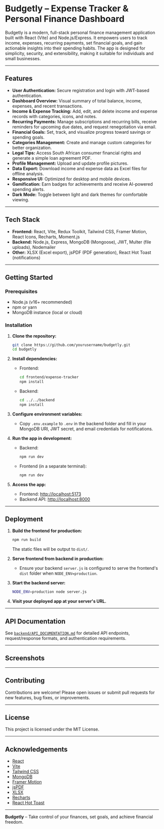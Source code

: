 # Budgetly – Expense Tracker & Personal Finance Dashboard

Budgetly is a modern, full-stack personal finance management application built with React (Vite) and Node.js/Express. It empowers users to track income, expenses, recurring payments, set financial goals, and gain actionable insights into their spending habits. The app is designed for simplicity, security, and extensibility, making it suitable for individuals and small businesses.

---

## Features

- **User Authentication:** Secure registration and login with JWT-based authentication.
- **Dashboard Overview:** Visual summary of total balance, income, expenses, and recent transactions.
- **Income & Expense Tracking:** Add, edit, and delete income and expense records with categories, icons, and notes.
- **Recurring Payments:** Manage subscriptions and recurring bills, receive reminders for upcoming due dates, and request renegotiation via email.
- **Financial Goals:** Set, track, and visualize progress toward savings or spending goals.
- **Categories Management:** Create and manage custom categories for better organization.
- **Legal Tips:** Access South African consumer financial rights and generate a simple loan agreement PDF.
- **Profile Management:** Upload and update profile pictures.
- **Data Export:** Download income and expense data as Excel files for offline analysis.
- **Responsive UI:** Optimized for desktop and mobile devices.
- **Gamification:** Earn badges for achievements and receive AI-powered spending alerts.
- **Dark Mode:** Toggle between light and dark themes for comfortable viewing.

---

## Tech Stack

- **Frontend:** React, Vite, Redux Toolkit, Tailwind CSS, Framer Motion, React Icons, Recharts, Moment.js
- **Backend:** Node.js, Express, MongoDB (Mongoose), JWT, Multer (file uploads), Nodemailer
- **Other:** XLSX (Excel export), jsPDF (PDF generation), React Hot Toast (notifications)

---

## Getting Started

### Prerequisites

- Node.js (v16+ recommended)
- npm or yarn
- MongoDB instance (local or cloud)

### Installation

1. **Clone the repository:**
   ```sh
   git clone https://github.com/yourusername/budgetly.git
   cd budgetly
   ```

2. **Install dependencies:**
   - Frontend:
     ```sh
     cd frontend/expense-tracker
     npm install
     ```
   - Backend:
     ```sh
     cd ../../backend
     npm install
     ```

3. **Configure environment variables:**
   - Copy `.env.example` to `.env` in the backend folder and fill in your MongoDB URI, JWT secret, and email credentials for notifications.

4. **Run the app in development:**
   - Backend:
     ```sh
     npm run dev
     ```
   - Frontend (in a separate terminal):
     ```sh
     npm run dev
     ```

5. **Access the app:**
   - Frontend: [http://localhost:5173](http://localhost:5173)
   - Backend API: [http://localhost:8000](http://localhost:8000)

---

## Deployment

1. **Build the frontend for production:**
   ```sh
   npm run build
   ```
   The static files will be output to `dist/`.

2. **Serve frontend from backend in production:**
   - Ensure your backend `server.js` is configured to serve the frontend's `dist` folder when `NODE_ENV=production`.

3. **Start the backend server:**
   ```sh
   NODE_ENV=production node server.js
   ```

4. **Visit your deployed app at your server's URL.**

---

## API Documentation

See [`backend/API_DOCUMENTATION.md`](../../backend/API_DOCUMENTATION.md) for detailed API endpoints, request/response formats, and authentication requirements.

---

## Screenshots

<!-- Add screenshots or GIFs of the dashboard, forms, and mobile view here -->

---

## Contributing

Contributions are welcome! Please open issues or submit pull requests for new features, bug fixes, or improvements.

---

## License

This project is licensed under the MIT License.

---

## Acknowledgements

- [React](https://react.dev/)
- [Vite](https://vitejs.dev/)
- [Tailwind CSS](https://tailwindcss.com/)
- [MongoDB](https://www.mongodb.com/)
- [Framer Motion](https://www.framer.com/motion/)
- [jsPDF](https://github.com/parallax/jsPDF)
- [XLSX](https://github.com/SheetJS/sheetjs)
- [Recharts](https://recharts.org/)
- [React Hot Toast](https://react-hot-toast.com/)

---

**Budgetly** – Take control of your finances, set goals, and achieve financial freedom.
